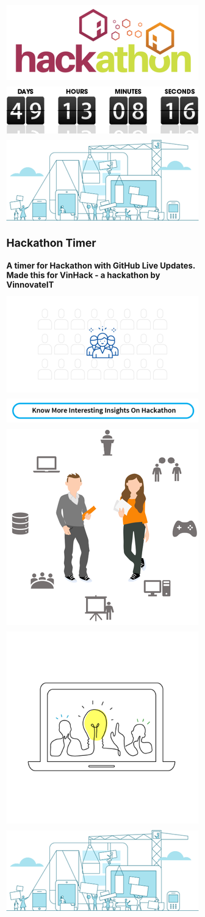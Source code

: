 ![hackathon](./hack.png)
<p align="center"><img src="./countdown.gif"/></p>
<p align="center"><img src="./images/prototype.png"/></p>

# Hackathon Timer
## A timer for Hackathon with GitHub Live Updates. Made this for VinHack - a hackathon by VinnovateIT

![grid-vinhack](./images/hackuser.png)

![LEARN MORE](./images/hackabout.png)

![hackathon](./images/hackvector.png)

![idea](./images/hackathonidea.png)

![porotype](./images/prototype.png)
